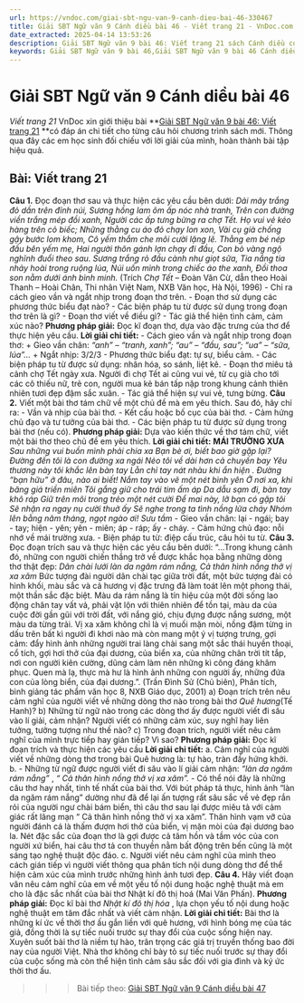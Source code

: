 ```yaml
---
url: https://vndoc.com/giai-sbt-ngu-van-9-canh-dieu-bai-46-330467
title: Giải SBT Ngữ văn 9 Cánh diều bài 46 - Viết trang 21 - VnDoc.com
date_extracted: 2025-04-14 13:53:26
description: Giải SBT Ngữ văn 9 bài 46: Viết trang 21 sách Cánh diều có đáp án chi tiết cho các bạn cùng tham khảo.
keywords: Giải SBT Ngữ văn 9 bài 46,Giải SBT Ngữ văn 9 bài 46 Cánh diều,Giải sách bài tập Ngữ văn CD lớp 9,Ngữ văn lớp 9 Cánh diều,giải bài tập ngữ văn lớp 9,bài Viết trang 21,giải SBT ngữ văn 9 CD trang 21
---
```


# Giải SBT Ngữ văn 9 Cánh diều bài 46
 _Viết trang 21_
VnDoc xin giới thiệu bài **[Giải SBT Ngữ văn 9 bài 46: Viết trang 21](<https://vndoc.com/giai-sbt-ngu-van-9-canh-dieu-bai-46-330467>) **có đáp án chi tiết cho từng câu hỏi chương trình sách mới. Thông qua đây các em học sinh đối chiếu với lời giải của mình, hoàn thành bài tập hiệu quả.
## Bài: Viết trang 21
**Câu 1.** Đọc đoạn thơ sau và thực hiện các yêu cầu bên dưới:
_Dải mây trắng đỏ dần trên đỉnh núi,_
_Sương hồng lam ôm ấp nóc nhà tranh,_
_Trên con đường viền trắng mép đồi xanh,_
_Người các ấp tưng bừng ra chợ Tết._
_Họ vui vẻ kéo hàng trên cỏ biếc;_
_Những thằng cu áo đỏ chạy lon xon,_
_Vài cụ già chống gậy bước lom khom,_
_Cô yếm thắm che môi cười lặng lẽ._
_Thằng em bé nép đầu bên yếm mẹ,_
_Hai người thôn gánh lợn chạy đi đầu,_
_Con bò vàng ngộ nghĩnh đuổi theo sau._
_Sương trắng rỏ đầu cành như giọt sữa,_
_Tia nắng tia nhảy hoài trong ruộng lúa,_
_Núi uốn mình trong chiếc áo the xanh,_
_Đồi thoa son nằm dưới ánh bình minh._
\(Trích _Chợ Tết_ – Đoàn Văn Cừ, dẫn theo Hoài Thanh – Hoài Chân, Thi nhân Việt Nam, NXB Văn học, Hà Nội, 1996\)
\- Chỉ ra cách gieo vần và ngắt nhịp trong đoạn thơ trên.
\- Đoạn thơ sử dụng các phương thức biểu đạt nào?
\- Các biện pháp tu từ được sử dụng trong đoạn thơ trên là gì?
\- Đoạn thơ viết về điều gì?
\- Tác giả thể hiện tình cảm, cảm xúc nào?
**Phương pháp giải:**
Đọc kĩ đoạn thơ, dựa vào đặc trưng của thơ để thực hiện yêu cầu.
**Lời giải chi tiết:**
\- Cách gieo vần và ngắt nhịp trong đoạn thơ:
\+ Gieo vần chân: _“anh” – “tranh, xanh”; “au” – “đầu, sau”; “ua” – “sữa, lúa”…_
\+ Ngắt nhịp: 3/2/3
\- Phương thức biểu đạt: tự sự, biểu cảm.
\- Các biện pháp tu từ được sử dụng: nhân hóa, so sánh, liệt kê.
\- Đoạn thơ miêu tả cảnh chợ Tết ngày xưa. Người đi chợ Tết ai cũng vui vẻ, từ cụ già cho tới các cô thiếu nữ, trẻ con, người mua kẻ bán tấp nập trong khung cảnh thiên nhiên tươi đẹp đậm sắc xuân.
\- Tác giả thể hiện sự vui vẻ, tưng bừng.
**Câu 2.** Viết một bài thơ tám chữ về một chủ đề mà em yêu thích. Sau đó, hãy chỉ ra:
\- Vần và nhịp của bài thơ.
\- Kết cấu hoặc bố cục của bài thơ.
\- Cảm hứng chủ đạo và tư tưởng của bài thơ.
\- Các biện pháp tu từ được sử dụng trong bài thơ \(nếu có\).
**Phương pháp giải:**
Dựa vào kiến thức về thơ tám chữ, viết một bài thơ theo chủ đề em yêu thích.
**Lời giải chi tiết:**
**MÁI TRƯỜNG XƯA**
 _Sau những vui buồn mình phải chia xa_
 _Bạn bè ơi, biết bao giờ gặp lại?_
_Đường đến tôi là con đường xa ngái_
 _Nẻo tôi về dài hơn cả chuyến bay_
 _Yêu thương này tôi khắc lên bàn tay_
 _Lằn chỉ tay nát nhàu khi ẩn hiện ._
_Đường “bạn hữu” ở đâu, nào ai biết\!_
_Nắm tay vào vẽ một nét bình yên_
 _Ở nơi xa, khi băng giá triền miên_
 _Tôi gắng giữ cho trái tim ấm áp_
 _Da dẫu sạm đi, bàn tay khô ráp_
 _Giữ trên môi trong trẻo một nét cười_
 _Để mai này, lỡ bạn có gặp tôi_
 _Sẽ nhận ra ngay nụ cười thuở ấy_
 _Sẽ nghe trong ta tình nồng lửa cháy_
 _Nhóm lên bằng năm tháng, ngọt ngào ơi\!_
_Sưu tầm_
\- Gieo vần chân: lại - ngái; bay - tay; hiện - yên; yên - miên; áp - ráp; ấy - cháy.
\- Cảm hứng chủ đạo: nỗi nhớ về mái trường xưa.
\- Biện pháp tu từ: điệp cấu trúc, câu hỏi tu từ.
**Câu 3.** Đọc đoạn trích sau và thực hiện các yêu cầu bên dưới:
“…Trong khung cảnh đó, những con người chiến thắng trở về được khắc họa bằng những dòng thơ thật đẹp:
_Dân chài lưới làn da ngăm rám nắng,_
_Cả thân hình nồng thở vị xa xăm_
Bức tượng đài người dân chài tạc giữa trời đất, một bức tượng đài có hình khối, màu sắc và cả hương vị đặc trưng đã làm toát lên một phong thái, một thần sắc đặc biệt. Màu da rám nắng là tín hiệu của một đời sống lao động chân tay vất vả, phải vật lộn với thiên nhiên để tồn tại, màu da của cuộc đời gần gũi với trời đất, với nắng gió, chịu đựng được nắng sương, một màu da từng trải. Vị xa xăm không chỉ là vị muối mặn mòi, nồng đậm từng in dấu trên bất kì người đi khơi nào mà còn mang một ý vị tượng trưng, gợi cảm: đẩy hình ảnh những người trai làng chài sang một sắc thái huyền thoại, cổ tích, gợi hơi thở của đại dương, của biển xa, của những chân trời tít tắp, nơi con người kiên cường, dũng cảm làm nên những kì công đáng khâm phục. Quen mà lạ, thực mà hư là hình ảnh những con người ấy, những đứa con của lòng biển, của đại dương.”.
\(Trần Đình Sử \(Chủ biên\), Phân tích, bình giảng tác phẩm văn học 8, NXB Giáo dục, 2001\)
a\) Đoạn trích trên nêu cảm nghĩ của người viết về những dòng thơ nào trong bài thơ _Quê hương_\(Tế Hanh\)?
b\) Những từ ngữ nào trong các dòng thơ ấy được người viết đi sâu vào lí giải, cảm nhận? Người viết có những cảm xúc, suy nghĩ hay liên tưởng, tưởng tượng như thế nào?
c\) Trong đoạn trích, người viết nêu cảm nghĩ của mình trực tiếp hay gián tiếp? Vì sao?
**Phương pháp giải:**
Đọc kĩ đoạn trích và thực hiện các yêu cầu
**Lời giải chi tiết:**
a. Cảm nghĩ của người viết về những dòng thơ trong bài Quê hương là: tự hào, tràn đầy hứng khởi.
b.
\- Những từ ngữ được người viết đi sâu vào lí giải cảm nhận: _“làn da ngăm rám nắng”_ , _“ Cả thân hình nồng thở vị xa xăm”._
\- Có thể nói đây là những câu thơ hay nhất, tinh tế nhất của bài thơ. Với bút pháp tả thực, hình ảnh “làn da ngăm rám nắng” dường như đã để lại ấn tượng rất sâu sắc về vẻ đẹp rắn rỏi của người ngư chài bám biển, thì câu thơ sau lại được miêu tả với cảm giác rất lãng mạn “ Cả thân hình nồng thở vị xa xăm”. Thân hình vạm vỡ của người đánh cá là thấm đượm hơi thở của biển, vị mặn mòi của đại dương bao la. Nét đặc sắc của đoạn thơ là gợi được cả tâm hồn và tầm vóc của con người xứ biển, hai câu thơ tả con thuyền nằm bất động trên bến cũng là một sáng tạo nghệ thuật độc đáo.
c. Người viết nêu cảm nghĩ của mình theo cách gián tiếp vì người viết thông qua phân tích nội dung dòng thơ để thể hiện cảm xúc của mình trước những hình ảnh tươi đẹp.
**Câu 4.** Hãy viết đoạn văn nêu cảm nghĩ của em về một yếu tố nội dung hoặc nghệ thuật mà em cho là đặc sắc nhất của bài thơ Nhật kí đô thị hoá \(Mai Văn Phấn\).
**Phương pháp giải:**
Đọc kĩ bài thơ _Nhật kí đô thị hóa_ , lựa chọn yếu tố nội dung hoặc nghệ thuật em tâm đắc nhất và viết cảm nhận.
**Lời giải chi tiết:**
Bài thơ là những kí ức về thời thơ ấu gắn liền với quê hương, với hình bóng mẹ của tác giả, đồng thời là sự tiếc nuối trước sự thay đổi của cuộc sống hiện nay. Xuyên suốt bài thơ là niềm tự hào, trân trọng các giá trị truyền thống bao đời nay của người Việt. Nhà thơ không chỉ bày tỏ sự tiếc nuối trước sự thay đổi của cuộc sống mà còn thể hiện tình cảm sâu sắc đối với gia đình và ký ức thời thơ ấu.
>>> Bài tiếp theo: [Giải SBT Ngữ văn 9 Cánh diều bài 47](<https://vndoc.com/giai-sbt-ngu-van-9-canh-dieu-bai-47-330468>)
